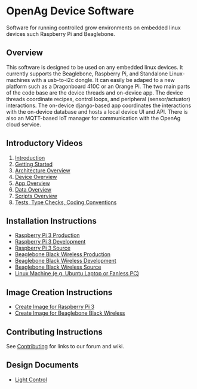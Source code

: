 # OpenAg Device Software
Software for running controlled grow environments on embedded linux devices such Raspberry Pi and Beaglebone. 

## Overview
This software is designed to be used on any embedded linux devices. 
It currently supports the Beaglebone, Raspberry Pi, and Standalone Linux-machines with a usb-to-i2c dongle.
It can easily be adaped to a new platform such as a Dragonboard 410C or an Orange Pi.
The two main parts of the code base are the device threads and on-device app. 
The device threads coordinate recipes, control loops, and peripheral (sensor/actuator) interactions. 
The on-device django-based app coordinates the interactions with the on-device database and hosts a local device UI and API. 
There is also an MQTT-based IoT manager for communication with the OpenAg cloud service.

## Introductory Videos
1. [Introduction](https://www.youtube.com/watch?v=RByKZJ7bDx8&list=PL7dmhIGxrpXE0EEOFxz7wbVOLJXYAMqE0&index=1)
2. [Getting Started](https://www.youtube.com/watch?v=M3rPBoFnRuo&list=PL7dmhIGxrpXE0EEOFxz7wbVOLJXYAMqE0&index=2)
3. [Architecture Overview](https://www.youtube.com/watch?v=tYYAANnXESI&list=PL7dmhIGxrpXE0EEOFxz7wbVOLJXYAMqE0&index=3) 
4. [Device Overview](https://www.youtube.com/watch?v=lotOETQ6RsQ&list=PL7dmhIGxrpXE0EEOFxz7wbVOLJXYAMqE0&index=4)
5. [App Overview](https://www.youtube.com/watch?v=2YWZdtC_ApQ&list=PL7dmhIGxrpXE0EEOFxz7wbVOLJXYAMqE0&index=5)
6. [Data Overview](https://www.youtube.com/watch?v=DeByYZ-9yeI&list=PL7dmhIGxrpXE0EEOFxz7wbVOLJXYAMqE0&index=6)
7. [Scripts Overview](https://www.youtube.com/watch?v=glc1fmoQOr4&list=PL7dmhIGxrpXE0EEOFxz7wbVOLJXYAMqE0&index=7)
8. [Tests, Type Checks, Coding Conventions](https://www.youtube.com/watch?v=USms_7X83aE&list=PL7dmhIGxrpXE0EEOFxz7wbVOLJXYAMqE0&index=8)

## Installation Instructions
 - [Raspberry Pi 3 Production](docs/install/install_raspberry_pi_3_production.md)
 - [Raspberry Pi 3 Development](docs/install/install_raspberry_pi_3_development.md)
 - [Raspberry Pi 3 Source](docs/install/install_raspberry_pi_3_source.md)
 - [Beaglebone Black Wireless Production](docs/install/install_beaglebone_black_wireless_production.md)
 - [Beaglebone Black Wireless Development](docs/install/install_beaglebone_black_wireless_development.md)
 - [Beaglebone Black Wireless Source](docs/install/install_beaglebone_black_wireless_source.md)
 - [Linux Machine (e.g. Ubuntu Laptop or Fanless PC)](docs/install/install_linux_machine.md)

## Image Creation Instructions
 - [Create Image for Raspberry Pi 3](docs/install/create_raspberry_pi_3_image.md)
 - [Create Image for Beaglebone Black Wireless](docs/install/create_beaglebone_black_wireless_image.md)

## Contributing Instructions
See [Contributing](docs/contributing.md) for links to our forum and wiki.

## Design Documents
 - [Light Control](docs/light/overview.md)
